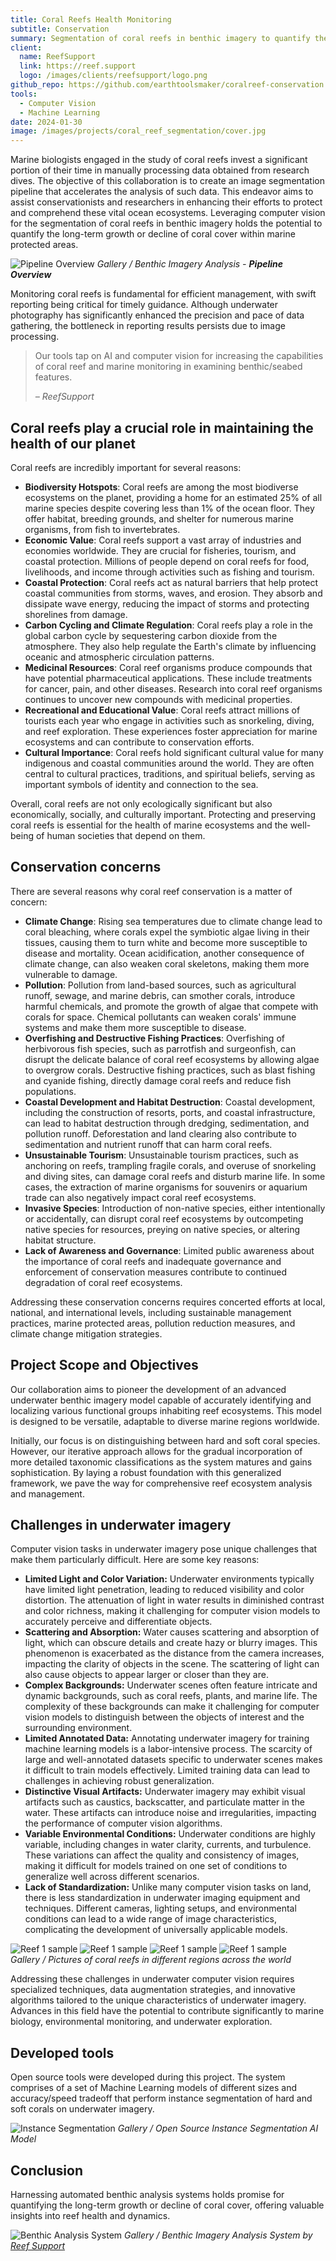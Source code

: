 ```yaml
---
title: Coral Reefs Health Monitoring
subtitle: Conservation
summary: Segmentation of coral reefs in benthic imagery to quantify the long-term growth or decline of coral cover within marine protected areas.
client: 
  name: ReefSupport
  link: https://reef.support
  logo: /images/clients/reefsupport/logo.png
github_repo: https://github.com/earthtoolsmaker/coralreef-conservation
tools:
  - Computer Vision
  - Machine Learning
date: 2024-01-30
image: /images/projects/coral_reef_segmentation/cover.jpg
---
```


Marine biologists engaged in the study of coral reefs invest a significant
portion of their time in manually processing data obtained from research dives.
The objective of this collaboration is to create an image segmentation pipeline
that accelerates the analysis of such data. This endeavor aims to assist
conservationists and researchers in enhancing their efforts to protect and
comprehend these vital ocean ecosystems. Leveraging computer vision for the
segmentation of coral reefs in benthic imagery holds the potential to quantify
the long-term growth or decline of coral cover within marine protected areas.

![Pipeline Overview](/images/projects/coral_reef_segmentation/pipeline_overview.png)
*Gallery / Benthic Imagery Analysis - __Pipeline Overview__*

Monitoring coral reefs is fundamental for efficient management, with swift
reporting being critical for timely guidance. Although underwater photography
has significantly enhanced the precision and pace of data gathering, the
bottleneck in reporting results persists due to image processing.

> Our tools tap on AI and computer vision for increasing the capabilities of
> coral reef and marine monitoring in examining benthic/seabed features.
>
> <cite>– ReefSupport</cite>

## Coral reefs play a crucial role in maintaining the health of our planet

Coral reefs are incredibly important for several reasons:

- __Biodiversity Hotspots__: Coral reefs are among the most biodiverse
ecosystems on the planet, providing a home for an estimated 25% of all marine
species despite covering less than 1% of the ocean floor. They offer habitat,
breeding grounds, and shelter for numerous marine organisms, from fish to
invertebrates.
- __Economic Value__: Coral reefs support a vast array of industries and
economies worldwide. They are crucial for fisheries, tourism, and coastal
protection. Millions of people depend on coral reefs for food, livelihoods, and
income through activities such as fishing and tourism.
- __Coastal Protection__: Coral reefs act as natural barriers that help protect
coastal communities from storms, waves, and erosion. They absorb and dissipate
wave energy, reducing the impact of storms and protecting shorelines from
damage.
- __Carbon Cycling and Climate Regulation__: Coral reefs play a role in the
global carbon cycle by sequestering carbon dioxide from the atmosphere. They
also help regulate the Earth's climate by influencing oceanic and atmospheric
circulation patterns.
- __Medicinal Resources__: Coral reef organisms produce compounds that have
potential pharmaceutical applications. These include treatments for cancer,
pain, and other diseases. Research into coral reef organisms continues to
uncover new compounds with medicinal properties.
- __Recreational and Educational Value__: Coral reefs attract millions of
tourists each year who engage in activities such as snorkeling, diving, and
reef exploration. These experiences foster appreciation for marine ecosystems
and can contribute to conservation efforts.
- __Cultural Importance__: Coral reefs hold significant cultural value for many
indigenous and coastal communities around the world. They are often central to
cultural practices, traditions, and spiritual beliefs, serving as important
symbols of identity and connection to the sea.

Overall, coral reefs are not only ecologically significant but also
economically, socially, and culturally important. Protecting and preserving
coral reefs is essential for the health of marine ecosystems and the well-being
of human societies that depend on them.

## Conservation concerns

There are several reasons why coral reef conservation is a matter of concern:

- __Climate Change__: Rising sea temperatures due to climate change lead to
coral bleaching, where corals expel the symbiotic algae living in their
tissues, causing them to turn white and become more susceptible to disease and
mortality. Ocean acidification, another consequence of climate change, can also
weaken coral skeletons, making them more vulnerable to damage.
- __Pollution__: Pollution from land-based sources, such as agricultural
runoff, sewage, and marine debris, can smother corals, introduce harmful
chemicals, and promote the growth of algae that compete with corals for space.
Chemical pollutants can weaken corals' immune systems and make them more
susceptible to disease.
- __Overfishing and Destructive Fishing Practices__: Overfishing of herbivorous
fish species, such as parrotfish and surgeonfish, can disrupt the delicate
balance of coral reef ecosystems by allowing algae to overgrow corals.
Destructive fishing practices, such as blast fishing and cyanide fishing,
directly damage coral reefs and reduce fish populations.
- __Coastal Development and Habitat Destruction__: Coastal development,
including the construction of resorts, ports, and coastal infrastructure, can
lead to habitat destruction through dredging, sedimentation, and pollution
runoff. Deforestation and land clearing also contribute to sedimentation and
nutrient runoff that can harm coral reefs.
- __Unsustainable Tourism__: Unsustainable tourism practices, such as anchoring
on reefs, trampling fragile corals, and overuse of snorkeling and diving sites,
can damage coral reefs and disturb marine life. In some cases, the extraction
of marine organisms for souvenirs or aquarium trade can also negatively impact
coral reef ecosystems.
- __Invasive Species__: Introduction of non-native species, either
intentionally or accidentally, can disrupt coral reef ecosystems by
outcompeting native species for resources, preying on native species, or
altering habitat structure.
- __Lack of Awareness and Governance__: Limited public awareness about the
importance of coral reefs and inadequate governance and enforcement of
conservation measures contribute to continued degradation of coral reef
ecosystems.

Addressing these conservation concerns requires concerted efforts at local,
national, and international levels, including sustainable management practices,
marine protected areas, pollution reduction measures, and climate change
mitigation strategies.

## Project Scope and Objectives

Our collaboration aims to pioneer the development of an advanced underwater
benthic imagery model capable of accurately identifying and localizing various
functional groups inhabiting reef ecosystems. This model is designed to be
versatile, adaptable to diverse marine regions worldwide.

Initially, our focus is on distinguishing between hard and soft coral species.
However, our iterative approach allows for the gradual incorporation of more
detailed taxonomic classifications as the system matures and gains
sophistication. By laying a robust foundation with this generalized framework,
we pave the way for comprehensive reef ecosystem analysis and management.

## Challenges in underwater imagery

Computer vision tasks in underwater imagery pose unique challenges that make
them particularly difficult. Here are some key reasons:

- __Limited Light and Color Variation:__ Underwater environments typically
   have limited light penetration, leading to reduced visibility and color
distortion. The attenuation of light in water results in diminished contrast
and color richness, making it challenging for computer vision models to
accurately perceive and differentiate objects.
- __Scattering and Absorption:__ Water causes scattering and absorption of
   light, which can obscure details and create hazy or blurry images. This
phenomenon is exacerbated as the distance from the camera increases, impacting
the clarity of objects in the scene. The scattering of light can also cause
objects to appear larger or closer than they are.
- __Complex Backgrounds:__ Underwater scenes often feature intricate and
   dynamic backgrounds, such as coral reefs, plants, and marine life. The
complexity of these backgrounds can make it challenging for computer vision
models to distinguish between the objects of interest and the surrounding
environment.
- __Limited Annotated Data:__ Annotating underwater imagery for training
   machine learning models is a labor-intensive process. The scarcity of large
and well-annotated datasets specific to underwater scenes makes it difficult to
train models effectively. Limited training data can lead to challenges in
achieving robust generalization.
- __Distinctive Visual Artifacts:__ Underwater imagery may exhibit visual
   artifacts such as caustics, backscatter, and particulate matter in the
water. These artifacts can introduce noise and irregularities, impacting the
performance of computer vision algorithms.
- __Variable Environmental Conditions:__ Underwater conditions are highly
   variable, including changes in water clarity, currents, and turbulence.
These variations can affect the quality and consistency of images, making it
difficult for models trained on one set of conditions to generalize well across
different scenarios.
- __Lack of Standardization:__ Unlike many computer vision tasks on land,
   there is less standardization in underwater imaging equipment and
techniques. Different cameras, lighting setups, and environmental conditions
can lead to a wide range of image characteristics, complicating the development
of universally applicable models.

<div class="gallery-box">
  <div class="gallery">
    <img src="/images/projects/coral_reef_segmentation/reefs/reef1.jpg" loading="lazy" alt="Reef 1 sample" \>
    <img src="/images/projects/coral_reef_segmentation/reefs/reef2.jpg" loading="lazy" alt="Reef 1 sample" \>
    <img src="/images/projects/coral_reef_segmentation/reefs/reef3.jpg" loading="lazy" alt="Reef 1 sample" \>
    <img src="/images/projects/coral_reef_segmentation/reefs/reef4.jpg" loading="lazy" alt="Reef 1 sample" \>
  </div>
  <em>Gallery / Pictures of coral reefs in different regions across the world</em>
</div>

Addressing these challenges in underwater computer vision requires specialized
techniques, data augmentation strategies, and innovative algorithms tailored to
the unique characteristics of underwater imagery. Advances in this field have
the potential to contribute significantly to marine biology, environmental
monitoring, and underwater exploration.

## Developed tools

Open source tools were developed during this project. The system
comprises of a set of Machine Learning models of
different sizes and accuracy/speed tradeoff that perform
instance segmentation of hard and soft corals on
underwater imagery.

![Instance Segmentation](/images/projects/coral_reef_segmentation/instance_segmentation.png)
*Gallery / Open Source Instance Segmentation AI Model*

## Conclusion

Harnessing automated benthic analysis systems holds
promise for quantifying the long-term growth or decline
of coral cover, offering valuable insights into reef
health and dynamics.

![Benthic Analysis System](/images/projects/coral_reef_segmentation/coral_ai.gif)
*Gallery / Benthic Imagery Analysis System by <a href="https://reef.support">Reef Support</a>*

